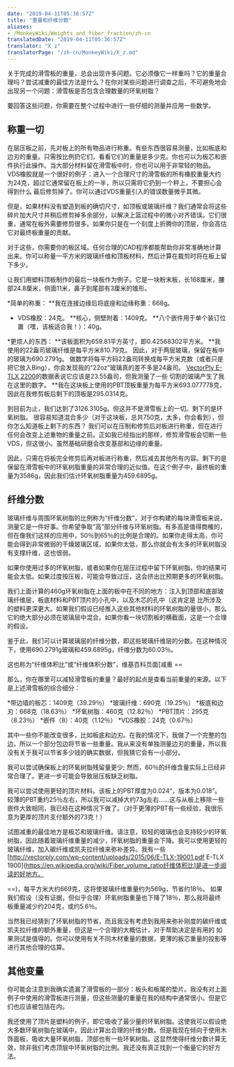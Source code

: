 ```yaml
---
date: "2019-04-11T05:36:57Z"
title: "重量和纤维分数"
aliases:
- /MonkeyWiki/Weights_and_fiber_fraction/zh-cn
translatedDate: "2019-04-11T05:36:57Z"
translator: "X z"
translatorPage: "/zh-cn/MonkeyWiki/X_z.md"
---
```

关于完成的滑雪板的重量，总会出现许多问题。它必须像它一样重吗？它的重量合理吗？尝试减重的最佳方法是什么？在你对某些问题进行调查之后，不可避免地会出现另一个问题：滑雪板是否包含合理数量的环氧树脂？

要回答这些问题，你需要在整个过程中进行一些仔细的测量并应用一些数学。


## 称重一切

在层压板之前，先对板上的所有物品进行称重。有些东西很容易测量，比如板底和边刃的重量。只需按比例扔它们，看看它们的重量是多少克。你也可以为板芯和嵌件执行此操作。当大部分材料留在滑雪板中时，你也可以用于非常轻的物品。VDS橡胶就是一个很好的例子：进入一个合理尺寸的滑雪板的所有橡胶重量大约为24克，超过它通常留在板上的一半，所以只需将它扔到一个秤上，不要担心会得到什么 最后修剪掉了。你可以通过VDS重量引入的错误数量微乎其微。

但是，如果材料没有塑造到板的确切尺寸，如顶板或玻璃纤维？我们通常会将这些碎片加大尺寸并稍后修剪掉多余部分，以解决上篮过程中的微小对齐错误。它们很重，通常在板外需要修剪很多。如果你只是在一个刻度上折腾你的顶层，你会高估它对最终板重量的贡献。

对于这些，你需要你的板区域。任何合理的CAD程序都能帮助你非常准确地计算出来。你可以称量一平方米的玻璃纤维和顶板材料，然后计算在裁剪时将在板上留下多少。 

让我们用塑料顶板制作的最后一块板作为例子。它是一块粉末板，长168厘米，腰部24.8厘米，侧面11米，鼻子到尾部有3厘米的锥形。  

*简单的称重：
**我在连接边缘后将底座和边缘称重：668g。
  - VDS橡胶：24克。
**核心，侧壁附着：1409克。
**八个嵌件用于单个装订位置（嘿，该板适合我！）：40g。

*更烦人的东西：
**该板面积为659.81平方英寸，即0.42568302平方米。
**我使用的22盎司玻璃纤维是每平方米810.79克。 因此，对于两层玻璃，保留在板中的玻璃为690.2791g。 做数学将每平方码22盎司转换成每平方米克数（或者只是把它放入Bing），你会发现我的“22oz”玻璃真的差不多是24盎司。 [VectorPly E-TLX 2200](http://vectorply.com/wp-content/uploads/2015/06/E-TLX-22001.pdf)的数据表说它应该是23.55盎司，但我测量了一些 切割的玻璃产生了我在这里的数字。
**我在这块板上使用的PBT顶板重量为每平方米693.077778克，因此在我修剪板后剩下的顶板是295.0314克。

到目前为止，我们达到了3126.3105g。但这并不是滑雪板上的一切。剩下的是环氧树脂。 很容易知道混合多少（对于这块板，总共750克，太多，你会看到），但你怎么知道板上剩下的东西？ 我们可以在压制和修剪后对板进行称重，但在进行任何会改变上述重物的重量之前。正如我已经指出的那样，修剪滑雪板会切断一些VDS，但这很小。虽然基础研磨会改变基部和边缘的重量。 

因此，只需在将板完全修剪后再对板进行称重，然后减去其他所有内容。剩下的是保留在滑雪板中的环氧树脂重量的非常合理的近似值。在这个例子中，最终板的重量为3586g，因此我们估计环氧树脂重量为459.6895g。


## 纤维分数

玻璃纤维与周围环氧树脂的比例称为“纤维分数”，对于你构建的每块滑雪板来说，测量它是一件好事。你希望争取“高”部分纤维与环氧树脂。有多高是值得商榷的，但在像我们这样的应用中，50％到65％的比例是合理的。如果你走得太高，你可能会得到非常微弱的干燥玻璃区域，如果你太低，那么你就会有太多的环氧树脂没有支撑纤维，这也很弱。

如果你使用过多的环氧树脂，或者如果你在层压过程中留下环氧树脂，你的结果可能会太低。如果过度按压板，可能会导致过压，这会挤出比预期更多的环氧树脂。

我们上面计算的460g环氧树脂在上面的板中在不同的地方：注入到顶部和底部玻璃纤维层，板底材料和PBT顶片的小孔中，以及木芯的孔中（这肯定是 比所涉及的塑料更深更大。如果我们假设已经推入这些其他材料的环氧树脂的量很小，那么它的绝大部分必须在玻璃层中混合。如果你看一块切割板的横截面，这是一个合理的假设。

鉴于此，我们可以计算玻璃层的纤维分数，即这些玻璃纤维层的分数。在这种情况下，使用690.2791g玻璃和459.6895g，纤维分数为60.03％。

这也称为“纤维体积比”或“纤维体积分数”，维基百科页面[减重 ==

那么，你在哪里可以减轻滑雪板的重量？最好的起点是查看当前重量的来源。以下是上述滑雪板的综合细分：

*带边墙的板芯：1409克（39.29％）
*玻璃纤维：690克（19.25％）
*板底和边刃：668克（18.63％）
*环氧树脂：460克（12.82％）
*PBT顶片：295克（8.23％）
*嵌件（8）：40克（1.12％）
*VDS橡胶：24克（0.67％）

其中一些你不能改变很多，比如板底和边刃。在我的情况下，我做了一个完整的包边，所以一个部分包边将节省一些重量。我从来没有单独测量边刃的重量，所以我没有关于我可以节省多少钱的确实数据，但我猜它会有一小部分。 

我可以尝试确保板上的环氧树脂残留量更少; 然而，60％的纤维含量实际上已经非常合理了。更进一步可能会导致层压板缺乏树脂。 

我可以尝试使用更轻的顶片材料。该板上的PBT厚度为0.024“，版本为0.018”。较薄的PBT重约25％左右，所以我可以减掉大约73g左右......这与从板上移除一些嵌件大致相同，我已经在这种情况下做了。（对于更薄的PBT有一些经验，我很乐意为更厚的顶片支付额外的73克！）

试图减重的最佳地方是板芯和玻璃纤维。请注意，较轻的玻璃也会支持较少的环氧树脂，因此随着玻璃纤维重量的减少，环氧树脂的重量会下降。我可以使用更轻的玻璃纤维，加入碳纤维或凯夫拉纤维来弥补差异。我有一些[http://vectorply.com/wp-content/uploads/2015/06/E-TLX-19001.pdf E-TLX 1900](https://en.wikipedia.org/wiki/Fiber_volume_ratio纤维体积比]是进一步阅读的好地方。

==)，每平方米大约669克，这将使玻璃纤维重量约为569g，节省约18％。 如果我们假设（没有证据，但似乎合理）环氧树脂重量也下降了18％，那么我将最终板重量减少约204克，或约5.6％。 

当然我已经猜到了环氧树脂的节省，而且我没有考虑到我用来弥补刚度的碳纤维或凯夫拉纤维的额外重量，但这是一个合理的大概估计，对于帮助决定是有用的 如果测试是值得的。你可以使用有关不同木材重量的数据，更薄的板芯重量的投影等进行其他合理的估算。 


## 其他变量

你可能会注意到我确实遗漏了滑雪板的一部分：板头和板尾的垫片。我没有对上面例子中使用的滑雪板进行测量，但这些测量的重量在我的结构中通常很小。但是它们也应该被包括在内。

我还使用了顶片是塑料的例子，即它吸收了最少量的环氧树脂。这使我可以假设绝大多数环氧树脂在玻璃中，因此计算出合理的纤维分数。但是我现在倾向于使用木饰面板，吸收大量环氧树脂，顶部也有一些环氧树脂。这显然使得纤维分数计算无效，除非我们考虑顶层中环氧树脂的比例。我还没有真正找到一个衡量它的好方法。 


